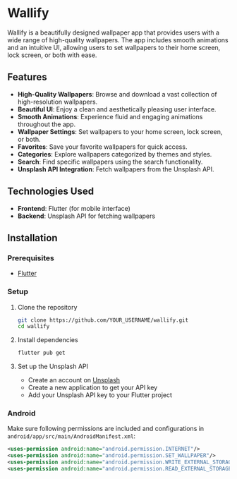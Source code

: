 # Wallify

Wallify is a beautifully designed wallpaper app that provides users with a wide range of high-quality wallpapers. The app includes smooth animations and an intuitive UI, allowing users to set wallpapers to their home screen, lock screen, or both with ease.

## Features

- **High-Quality Wallpapers**: Browse and download a vast collection of high-resolution wallpapers.
- **Beautiful UI**: Enjoy a clean and aesthetically pleasing user interface.
- **Smooth Animations**: Experience fluid and engaging animations throughout the app.
- **Wallpaper Settings**: Set wallpapers to your home screen, lock screen, or both.
- **Favorites**: Save your favorite wallpapers for quick access.
- **Categories**: Explore wallpapers categorized by themes and styles.
- **Search**: Find specific wallpapers using the search functionality.
- **Unsplash API Integration**: Fetch wallpapers from the Unsplash API.

## Technologies Used

- **Frontend**: Flutter (for mobile interface)
- **Backend**: Unsplash API for fetching wallpapers

## Installation

### Prerequisites

- [Flutter](https://flutter.dev/docs/get-started/install)

### Setup

1. Clone the repository
    ```bash
    git clone https://github.com/YOUR_USERNAME/wallify.git
    cd wallify
    ```

2. Install dependencies
    ```bash
    flutter pub get
    ```

3. Set up the Unsplash API
    - Create an account on [Unsplash](https://unsplash.com/developers)
    - Create a new application to get your API key
    - Add your Unsplash API key to your Flutter project

### Android

Make sure following permissions are included and configurations in `android/app/src/main/AndroidManifest.xml`:
```xml
<uses-permission android:name="android.permission.INTERNET"/>
<uses-permission android:name="android.permission.SET_WALLPAPER"/>
<uses-permission android:name="android.permission.WRITE_EXTERNAL_STORAGE"/>
<uses-permission android:name="android.permission.READ_EXTERNAL_STORAGE"/>